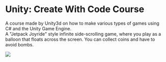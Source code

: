 # Unity: Create With Code Course
A course made by Unity3d on how to make various types of games using C# and the Unity Game Engine. <br>
A "Jetpack Joyride" style infinite side-scrolling game, where you play as a balloon that floats across the screen. You can collect coins and have to avoid bombs.

<img src='/gif/Challenge 3.gif'/>
